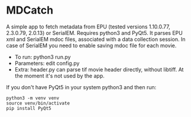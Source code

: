 # MDCatch
A simple app to fetch metadata from EPU (tested versions 1.10.0.77, 2.3.0.79, 2.0.13) or SerialEM. Requires python3 and PyQt5.
It parses EPU xml and SerialEM mdoc files, associated with a data collection session. In case of SerialEM you need to enable saving mdoc file for each movie.

* To run: python3 run.py
* Parameters: edit config.py
* Extra: header.py can parse tif movie header directly, without libtiff. At the moment it's not used by the app.

If you don't have PyQt5 in your system python3 and then run:
```
python3 -m venv venv
source venv/bin/activate
pip install PyQt5
```
